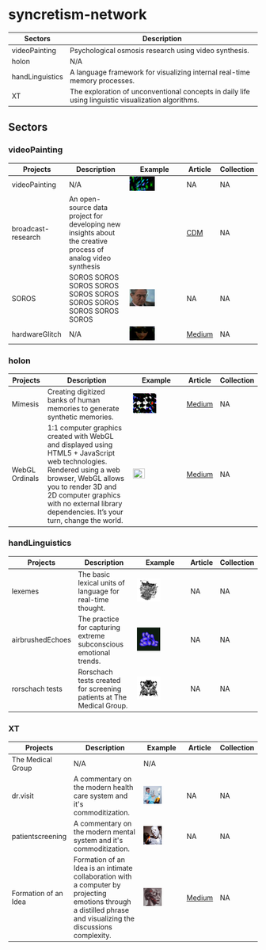 # syncretism-network

| Sectors      | Description                                                  |
| ------------ | ------------------------------------------------------------ |
| videoPainting       | Psychological osmosis research using video synthesis.            |
| holon               | N/A            |
| handLinguistics     | A language framework for visualizing internal real-time memory processes.   |
| XT                  | The exploration of unconventional concepts in daily life using linguistic visualization algorithms.            |

## Sectors
### videoPainting

| Projects      | Description                                                  | Example  | Article | Collection |
| ------------ | ------------------------------------------------------------ | --- | --- | --- |
| videoPainting    | N/A            | <img height="50%" width="50%" src="https://github.com/cskonopka/syncretism-network/blob/main/assets/vp-01.png"/> | NA | NA |
| broadcast-research    | An open-source data project for developing new insights about the creative process of analog video synthesis            |  |  [CDM](https://cdm.link/2020/01/painting-with-eurorack/)  | NA |
| SOROS      | SOROS SOROS SOROS SOROS SOROS SOROS SOROS SOROS SOROS SOROS SOROS            |    <img height="50%" width="50%" src="https://github.com/cskonopka/syncretism-network/blob/main/assets/vp-soros.gif"/> |  NA  |  NA  |
| hardwareGlitch      | N/A            |   <img height="50%" width="50%" src="https://github.com/cskonopka/syncretism-network/blob/main/assets/vp-hardwareglitch.gif"/>  |  [Medium](https://medium.com/@gg.the.garbage.man.gg/hardwareglitch-d8a552789cc)  |  NA  |

### holon
| Projects      | Description                                                  | Example  | Article | Collection |
| ------------ | ------------------------------------------------------------ | --- |  --- | --- |
| Mimesis      | Creating digitized banks of human memories to generate synthetic memories.            |   <img height="50%" width="50%" src="https://github.com/cskonopka/syncretism-network/blob/main/assets/holon-mimesis.png"/> | [Medium](https://medium.com/@gg.the.garbage.man.gg/mimesis-creating-synthetic-memory-nfts-using-glsl-shaders-the-likeness-of-found-machines-28d05e0b8a84) | NA |
| WebGL Ordinals      | 1:1 computer graphics created with WebGL and displayed using HTML5 + JavaScript web technologies. Rendered using a web browser, WebGL allows you to render 3D and 2D computer graphics with no external library dependencies. It’s your turn, change the world.            |   <img height="50%" width="50%" src="https://ord-mirror.magiceden.dev/content/5518d36079b3cc854dba0bd6497ec078fbaa996ebd53e908150c845d6a56a463i0"/> | [Medium](https://medium.com/@gg.the.garbage.man.gg/inscribing-the-first-webgl-html5-bitcoin-ordinal-a70534af4da1) | NA |
 
### handLinguistics
| Projects      | Description                                                  | Example  | Article | Collection |
| ------------ | ------------------------------------------------------------ | --- | --- | --- |
| lexemes             | The basic lexical units of language for real-time thought.            |    <img height="50%" width="50%" src="https://github.com/cskonopka/syncretism-network/blob/main/assets/hl-lexemes-01.png"/>   | NA | NA |
| airbrushedEchoes    | The practice for capturing extreme subconscious emotional trends.            |    <img height="50%" width="50%" src="https://github.com/cskonopka/syncretism-network/blob/main/assets/hl-airbrushedechoes.png"/> | NA | NA |
| rorschach tests    | Rorschach tests created for screening patients at The Medical Group.            |    <img height="50%" width="50%" src="https://github.com/cskonopka/syncretism-network/blob/main/assets/hl-rorschach.webp"/> | NA | NA |

### XT
| Projects      | Description                                                  | Example  | Article | Collection |
| ------------ | ------------------------------------------------------------ | --- | --- | --- |
| The Medical Group                  | N/A            | N/A  |
| dr.visit                  | A commentary on the modern health care system and it's commoditization.            |   <img height="50%" width="50%" src="https://github.com/cskonopka/syncretism-network/blob/main/assets/xt-drvisit.jpg"/>  | NA | NA |
| patientscreening          | A commentary on the modern mental system and it's commoditization.            |    <img height="50%" width="50%" src="https://github.com/cskonopka/syncretism-network/blob/main/assets/xt-patientscreening.jpg"/>  | NA | NA |
| Formation of an Idea      | Formation of an Idea is an intimate collaboration with a computer by projecting emotions through a distilled phrase and visualizing the discussions complexity.            |    <img height="50%" width="50%" src="https://github.com/cskonopka/syncretism-network/blob/main/assets/xt-formationofanidea.webp"/>  | [Medium](https://medium.com/@gg.the.garbage.man.gg/formation-of-an-idea-c0776313dac0) | NA |

